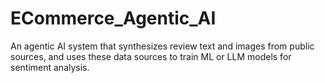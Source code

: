 # ECommerce_Agentic_AI
An agentic AI system that synthesizes review text and images from public sources, and uses these data sources to train ML or LLM models for sentiment analysis.
